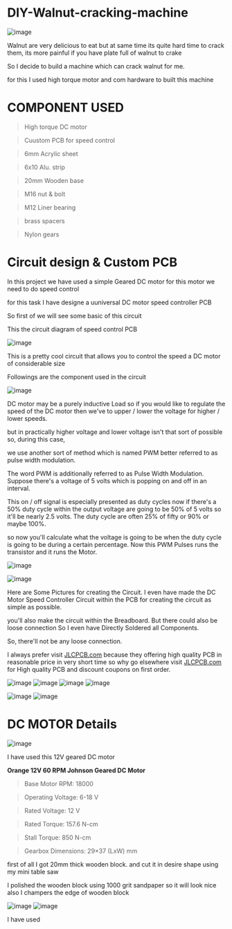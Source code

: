 # DIY-Walnut-cracking-machine
![image](https://user-images.githubusercontent.com/19898602/138895556-fac273e4-c69e-4989-be01-a04ab8d3021b.png)

Walnut are very delicious to eat but at same time its quite hard time to crack them, 
its more painful if you have plate full of walnut to crake

So I decide to build a machine which can crack walnut for me.

for this I used high torque motor and com hardware to built this machine



# COMPONENT USED

> High torque DC motor

> Cuustom PCB for speed control

> 6mm Acrylic sheet

> 6x10 Alu. strip

> 20mm Wooden base

> M16 nut & bolt

> M12 Liner bearing

> brass spacers

> Nylon gears



# Circuit design & Custom PCB

In this project we have used a simple Geared DC motor for this motor we need to do speed control

for this task I have designe a uuniversal DC motor speed controller PCB 

So first of we will see some basic of this circuit

This the circuit diagram of speed control PCB 

![image](https://user-images.githubusercontent.com/19898602/129914741-251cba90-415a-484a-8a38-b94a992b960e.png)

This is a pretty cool circuit that allows you to control the speed a DC motor of considerable size

Followings are the component used in the circuit


![image](https://user-images.githubusercontent.com/19898602/129915282-53214abf-5f2d-4d99-9c3c-0bec60176886.png)

DC motor may be a purely inductive Load so if you would like to regulate the speed of the DC motor then we've to upper / lower the voltage for higher / lower speeds. 

but in practically higher voltage and lower voltage isn't that sort of possible so, during this case,

we use another sort of method which is named PWM better referred to as pulse width modulation.



The word PWM is additionally referred to as Pulse Width Modulation. Suppose there's a voltage of 5 volts which is popping on and off in an interval. 

This on / off signal is especially presented as duty cycles now if there's a 50% duty cycle within the output voltage are going to be 50% of 5 volts so it'll be nearly 2.5 volts. The duty cycle are often 25% of fifty or 90% or maybe 100%. 

so now you'll calculate what the voltage is going to be when the duty cycle is going to be during a certain percentage. Now this PWM Pulses runs the transistor and it runs the Motor.


![image](https://user-images.githubusercontent.com/19898602/129915627-2d14fafc-3ff7-434d-aa31-7e932ee2b321.png)

![image](https://user-images.githubusercontent.com/19898602/129915648-55bc75a4-dd7c-41fb-9109-a3f386c30347.png)


Here are Some Pictures for creating the Circuit. I even have made the DC Motor Speed Controller Circuit within the PCB for creating the circuit as simple as possible. 

you'll also make the circuit within the Breadboard. But there could also be loose connection So I even have Directly Soldered all Components. 

So, there'll not be any loose connection.

I always prefer visit [JLCPCB.com](https://jlcpcb.com/IAT) because they offering high quality PCB in reasonable price in very short time so why go elsewhere 
visit [JLCPCB.com](https://jlcpcb.com/IAT) for High quality PCB and discount coupons on first order.


![image](https://user-images.githubusercontent.com/19898602/129916137-da650983-277d-4ccd-b31a-75ad9a5e2c36.png) ![image](https://user-images.githubusercontent.com/19898602/129916214-084ea734-5112-4413-8549-c08ed65e49b6.png) ![image](https://user-images.githubusercontent.com/19898602/129916509-12b63531-5643-4db5-a0b9-779b94285da0.png) ![image](https://user-images.githubusercontent.com/19898602/129916646-484321c3-ad7e-486b-9158-dae533940d88.png)



![image](https://user-images.githubusercontent.com/19898602/138899425-6b20d32c-36bf-429d-9ddc-b136d4b3f887.png)
![image](https://user-images.githubusercontent.com/19898602/138899496-1f7dc461-d688-4ab0-b1ef-9c3c2c014d07.png)



# DC MOTOR Details

![image](https://user-images.githubusercontent.com/19898602/138900524-b60915bd-3e94-4cf7-a3e0-276b5b96dd28.png)

I have used this 12V geared DC motor

**Orange 12V 60 RPM Johnson Geared DC Motor**

> Base Motor RPM: 18000


> Operating Voltage: 6-18 V


> Rated Voltage: 12 V


> Rated Torque: 157.6 N-cm


> Stall Torque: 850 N-cm


> Gearbox Dimensions: 29×37 (LxW) mm





first of all I got 20mm thick wooden block. and cut it in desire shape using my mini table saw

I polished the wooden block using 1000 grit sandpaper so it will look nice also I champers the edge of 
wooden block



![image](https://user-images.githubusercontent.com/19898602/138900026-ce87fde6-e575-40bf-96bd-3bef08bcc4c9.png)
![image](https://user-images.githubusercontent.com/19898602/138900079-f53c3ba4-8d47-476d-aef8-0275db7f4cb3.png)

I have used 


